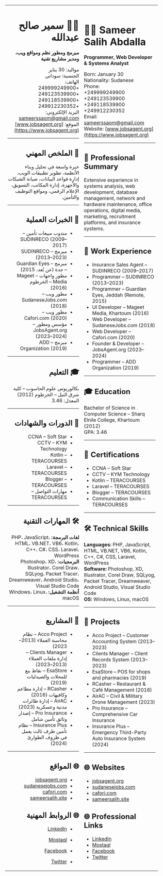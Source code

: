 
<table>
  <tr>
    <td dir="rtl" width="50%">

# 👨‍💻 سمير صالح عبدالله

**مبرمج ومطور نظم ومواقع ويب، ومدير مشاريع تقنية**

مواليد: 30 يناير   
الجنسية: سوداني  
الهاتف:  
+249999249900  
+249123539900  
+249118539900  
+249912230352  
البريد الإلكتروني: sameerssaom@gmail.com  
الموقع: [www.jobsagent.org](https://www.jobsagent.org)  

---

## 🧠 الملخص المهني

خبرة واسعة في تحليل وبناء الأنظمة، تطوير تطبيقات الويب، إدارة قواعد البيانات، صيانة الشبكات والأجهزة، إدارة المكاتب، التسويق، الإعلام الرقمي، ومواقع التوظيف والتأمين.

---

## 💼 الخبرات العملية

- مندوب مبيعات تأمين – SUDINRECO (2009–2017)  
- مبرمج – SUDINRECO (2013–2023)  
- مبرمج – Guardian Eyes – جدة (عن بُعد، 2015)  
- مطور واجهات – Mageet Media – الخرطوم (2016)  
- مطور ويب – SudaneseJobs.com (2018)  
- مطور ويب – Cafori.com (2020)  
- مؤسس ومطور – JobsAgent.org (2023–2024)  
- مبرمج – ADD Organization (2019)

---

## 🎓 التعليم

بكالوريوس علوم الحاسوب – كلية شرق النيل – الخرطوم (2012)  
المعدل: 3.46

---

## 📜 الدورات والشهادات

- CCNA – Soft Star  
- CCTV – KYM Technology  
- Kotlin – TERACOURSES  
- Laravel – TERACOURSES  
- Blogger – TERACOURSES  
- مهارات التواصل – TERACOURSES

---

## 🛠️ المهارات التقنية

**لغات البرمجة:** PHP، JavaScript، HTML، VB.NET، VB6، Kotlin، C++، C#، CSS، Laravel، WordPress  
**البرمجيات:** Photoshop، XD، Illustrator، Corel Draw، SQLyog، Packet Tracer، Dreamweaver، Android Studio، Visual Studio Code  
**أنظمة التشغيل:** Windows، Linux، macOS

---

## 🧪 المشاريع

- Acco Project – نظام محاسبة العملاء (2013–2023)  
- Clients Manager – إدارة ملفات العملاء (2013–2023)  
- EsaStore – نقاط بيع للمحلات والصيدليات (2019)  
- RCasher – إدارة مطاعم وكافيهات (2016)  
- AirAC – إدارة طائرات مدنية وعسكرية (2023)  
- Pro Insurance – إصدار وثائق تأمين شامل  
- Insurance Plus – نظام تأمين طرف ثالث يعمل في ظروف الطوارئ (2024)

---

## 🌐 المواقع

- [jobsagent.org](https://www.jobsagent.org)  
- [sudanesejobs.com](https://www.sudanesejobs.com)  
- [cafori.com](https://www.cafori.com)  
- [sameersalih.site](https://www.sameersalih.site)

## 🌐 الروابط المهنية

- [LinkedIn](https://www.linkedin.com/in/sameerssaom)  
- [Mostaql](https://mostaql.com/u/sameerssaom)  
- [Facebook](https://www.facebook.com/sameerssaom)  
- [Twitter](https://twitter.com/sameerssaom)
    </td>
    
    <td width="50%">

# 👨‍💻 Sameer Salih Abdalla

**Programmer, Web Developer & Systems Analyst**

Born: January 30  
Nationality: Sudanese  
Phone:  
+249999249900  
+249123539900  
+249118539900  
+249912230352  
Email: sameerssaom@gmail.com  
Website: [www.jobsagent.org](https://www.jobsagent.org)  

---

## 🧠 Professional Summary

Extensive experience in systems analysis, web development, database management, network and hardware maintenance, office operations, digital media, marketing, recruitment platforms, and insurance systems.

---

## 💼 Work Experience

- Insurance Sales Agent – SUDINRECO (2009–2017)  
- Programmer – SUDINRECO (2013–2023)  
- Programmer – Guardian Eyes, Jeddah (Remote, 2015)  
- UI Developer – Mageet Media, Khartoum (2016)  
- Web Developer – SudaneseJobs.com (2018)  
- Web Developer – Cafori.com (2020)  
- Founder & Developer – JobsAgent.org (2023–2024)  
- Programmer – ADD Organization (2019)

---

## 🎓 Education

Bachelor of Science in Computer Science – Sharq Elnile College, Khartoum (2012)  
GPA: 3.46

---

## 📜 Certifications

- CCNA – Soft Star  
- CCTV – KYM Technology  
- Kotlin – TERACOURSES  
- Laravel – TERACOURSES  
- Blogger – TERACOURSES  
- Communication Skills – TERACOURSES

---

## 🛠️ Technical Skills

**Languages:** PHP, JavaScript, HTML, VB.NET, VB6, Kotlin, C++, C#, CSS, Laravel, WordPress  
**Software:** Photoshop, XD, Illustrator, Corel Draw, SQLyog, Packet Tracer, Dreamweaver, Android Studio, Visual Studio Code  
**OS:** Windows, Linux, macOS

---

## 🧪 Projects

- Acco Project – Customer Accounting System (2013–2023)  
- Clients Manager – Client Records System (2013–2023)  
- EsaStore – POS for shops and pharmacies (2019)  
- RCasher – Restaurant & Café Management (2016)  
- AirAC – Civil & Military Drone Management (2023)  
- Pro Insurance – Comprehensive Car Insurance  
- Insurance Plus – Emergency Third-Party Auto Insurance System (2024)

---

## 🌐 Websites

- [jobsagent.org](https://www.jobsagent.org)  
- [sudanesejobs.com](https://www.sudanesejobs.com)  
- [cafori.com](https://www.cafori.com)  
- [sameersalih.site](https://www.sameersalih.site)


## 🌐 Professional Links

- [LinkedIn](https://www.linkedin.com/in/sameerssaom)  
- [Mostaql](https://mostaql.com/u/sameerssaom)  
- [Facebook](https://www.facebook.com/sameerssaom)  
- [Twitter](https://twitter.com/sameerssaom)
    </td>
  </tr>
</table>
